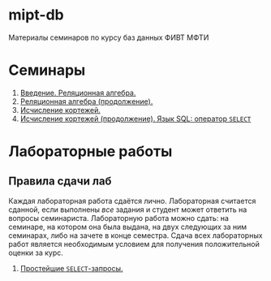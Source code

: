 # mipt-db
Материалы семинаров по курсу баз данных ФИВТ МФТИ

# Семинары
1. [Введение. Реляционная алгебра.](https://github.com/kharvd/mipt-db/blob/master/seminars/01.md)
2. [Реляционная алгебра (продолжение).](https://github.com/kharvd/mipt-db/blob/master/seminars/02.md)
3. [Исчисление кортежей.](https://github.com/kharvd/mipt-db/blob/master/seminars/03.md)
4. [Исчисление кортежей (продолжение). Язык SQL: оператор `SELECT`](https://github.com/kharvd/mipt-db/blob/master/seminars/04.md)

# Лабораторные работы
## Правила сдачи лаб
Каждая лабораторная работа сдаётся лично. Лабораторная считается сданной, если выполнены *все* задания и студент может ответить на вопросы семинариста. Лабораторную работа можно сдать: на семинаре, на котором она была выдана, на двух следующих за ним семинарах, либо на зачете в конце семестра. Сдача всех лабораторных работ является необходимым условием для получения положительной оценки за курс.

1. [Простейшие `SELECT`-запросы.](https://github.com/kharvd/mipt-db/blob/master/labs/01.md)
